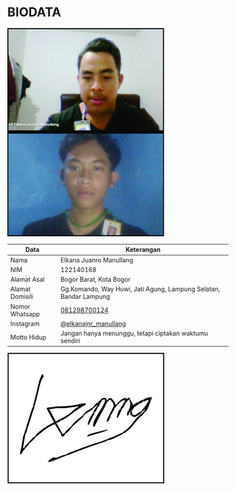 # BIODATA

![Foto](168_foto.jpg)

| Data            | Keterangan |
| --------------- | ------------- |
| Nama            | Elkana Juanro Manullang |
| NIM             | 122140168 |
| Alamat Asal     | Bogor Barat, Kota Bogor |
| Alamat Domisili | Gg.Komando, Way Huwi, Jati Agung, Lampung Selatan, Bandar Lampung |
| Nomor Whatsapp  | [081298700124](https://wa.me/+6281298700124) |
| Instagram       | [@elkanajnr_manullang](https://instagram.com/elkanajnr_manullang) |
| Motto Hidup     | Jangan hanya menunggu, tetapi ciptakan waktumu sendiri |

![TTD](168_ttd.jpg)
